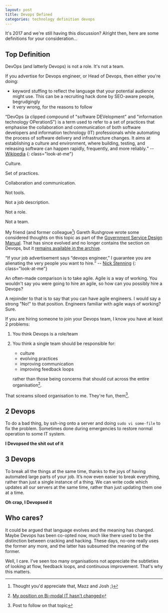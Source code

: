 ```yaml
---
layout: post
title: Devops Defined
categories: technology definition devops
---
```

It's 2017 and we're still having this discussion? Alright then, here are some
definitions for your consideration...

## Top Definition

DevOps (and latterly Devops) is not a role. It's not a team.

If you advertise for Devops engineer, or Head of Devops, then either you're
doing:

- keyword stuffing to reflect the language that your potential audience
  might use. This can be a recruiting hack done by SEO-aware people,
  begrudgingly
- it very wrong, for the reasons to follow

<span><q>DevOps (a clipped compound of "software DEVelopment" and "information
technology OPerationS") is a term used to refer to a set of practices that
emphasise the collaboration and communication of both software developers and
information technology (IT) professionals while automating the process of
software delivery and infrastructure changes. It aims at establishing a culture
and environment, where building, testing, and releasing software can happen
rapidly, frequently, and more reliably.</q> -- [Wikipedia][wikipedia]</span>
{: class="look-at-me"}

Culture.

Set of practices.

Collaboration and communication.

Not tools.

Not a job description.

Not a role.

Not a team.

My friend (and former colleague[^1]) Gareth Rushgrove wrote some considered
thoughts on this topic as part of the
[Government Service Design Manual][service-manual].
That has since evolved and no longer contains the section on Devops, but it
[remains available in the archive][gds-attic-devops].

<span><q>If your job advertisement says “devops engineer,” I guarantee you are
alienating the very people you want to hire.</q> -- [Nick Stenning][nick]<span>
{: class="look-at-me"}

An often-made comparison is to take agile. Agile is a way of working. You
wouldn't say you were going to hire an agile, so how can you possibly hire a
Devops?

A rejoinder to that is to say that you can have agile engineers. I would say a
strong "No!" to that position. Engineers familiar with agile ways of working?
Sure.

If you are hiring someone to join your Devops team, I know you have at least 2
problems:

1. You think Devops is a role/team
1. You think a single team should be responsible for:
    - culture
    - evolving practices
    - improving communication
    - improving feedback loops

    rather than those being concerns that should cut across the entire organisation[^2].

That screams siloed organisation to me. They're fun, them[^3].

## 2 Devops

To do a bad thing, by ssh-ing onto a server and doing `sudo vi some-file` to fix
the problem. Sometimes done during emergencies to restore normal operation to
some IT system.

**I Devopsed the shit out of it**

## 3 Devops

To break all the things at the same time, thanks to the joys of having automated
large parts of your job. It’s now even easier to break everything, rather than
just a single instance of a thing. We can write code which updates all our
servers at the same time, rather than just updating them one at a time.

**Oh crap, I Devopsed it**

## Who cares?

It could be argued that language evolves and the meaning has changed. Maybe
Devops has been co-opted now, much like there used to be the distinction between
cracking and hacking. These days, no-one really uses the former any more, and
the latter has subsumed the meaning of the former.

Well, I care. I've seen too many organisations not appreciate the subtleties of
looking at flow, feedback loops, and continuous improvement. That's why this
matters.

[^1]: Thought you'd appreciate that, Mazz and Josh ;)
[^2]: [My position on Bi-modal IT hasn't changed][bimodal]
[^3]: Post to follow on that topic

[bimodal]:          /whats-wrong-with-bimodal-it/
[gds-attic-devops]: https://github.com/gds-attic/government-service-design-manual/blob/95c9ad99bfcb724297b6c82691b4610919be21da/service-manual/operations/devops.md
[nick]:             https://twitter.com/nickstenning/status/463431661984956416
[service-manual]:   https://www.gov.uk/service-manual
[wikipedia]:        https://en.wikipedia.org/wiki/DevOps
